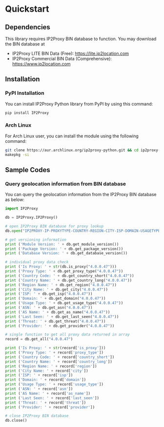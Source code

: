 # Quickstart

## Dependencies

This library requires IP2Proxy BIN database to function. You may download the BIN database at

-   IP2Proxy LITE BIN Data (Free): <https://lite.ip2location.com>
-   IP2Proxy Commercial BIN Data (Comprehensive):
    <https://www.ip2location.com>

## Installation

### PyPI Installation

You can install IP2Proxy Python library from PyPI by using this command:

```bash
pip install IP2Proxy
```

### Arch Linux

For Arch Linux user, you can install the module using the following command:
```Bash
git clone https://aur.archlinux.org/ip2proxy-python.git && cd ip2proxy-python
makepkg -si
```

## Sample Codes

### Query geolocation information from BIN database

You can query the geolocation information from the IP2Proxy BIN database as below:

```python
import IP2Proxy

db = IP2Proxy.IP2Proxy()

# open IP2Proxy BIN database for proxy lookup
db.open("IP2PROXY-IP-PROXYTYPE-COUNTRY-REGION-CITY-ISP-DOMAIN-USAGETYPE-ASN-LASTSEEN-THREAT-RESIDENTIAL.BIN")

# get versioning information
print ('Module Version: ' + db.get_module_version())
print ('Package Version: ' + db.get_package_version())
print ('Database Version: ' + db.get_database_version())

# individual proxy data check
print ('Is Proxy: ' + str(db.is_proxy("4.0.0.47")))
print ('Proxy Type: ' + db.get_proxy_type("4.0.0.47"))
print ('Country Code: ' + db.get_country_short("4.0.0.47"))
print ('Country Name: ' + db.get_country_long("4.0.0.47"))
print ('Region Name: ' + db.get_region("4.0.0.47"))
print ('City Name: ' + db.get_city("4.0.0.47"))
print ('ISP: ' + db.get_isp("4.0.0.47"))
print ('Domain: ' + db.get_domain("4.0.0.47"))
print ('Usage Type: ' + db.get_usage_type("4.0.0.47"))
print ('ASN: ' + db.get_asn("4.0.0.47"))
print ('AS Name: ' + db.get_as_name("4.0.0.47"))
print ('Last Seen: ' + db.get_last_seen("4.0.0.47"))
print ('Threat: ' + db.get_threat("4.0.0.47"))
print ('Provider: ' + db.get_provider("4.0.0.47"))

# single function to get all proxy data returned in array
record = db.get_all("4.0.0.47")

print ('Is Proxy: ' + str(record['is_proxy']))
print ('Proxy Type: ' + record['proxy_type'])
print ('Country Code: ' + record['country_short'])
print ('Country Name: ' + record['country_long'])
print ('Region Name: ' + record['region'])
print ('City Name: ' + record['city'])
print ('ISP: ' + record['isp'])
print ('Domain: ' + record['domain'])
print ('Usage Type: ' + record['usage_type'])
print ('ASN: ' + record['asn'])
print ('AS Name: ' + record['as_name'])
print ('Last Seen: ' + record['last_seen'])
print ('Threat: ' + record['threat'])
print ('Provider: ' + record['provider'])

# close IP2Proxy BIN database
db.close()
```